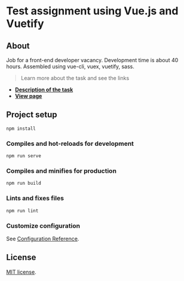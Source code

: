 # Test assignment using Vue.js and Vuetify

## About
Job for a front-end developer vacancy. Development time is about 40 hours. Assembled using vue-cli, vuex, vuetify, sass.

> Learn more about the task and see the links
- **[Description of the task](https://ksawl.github.io/show.test.vue.brighta/)**
- **[View page](https://show-test-vue-brighta.herokuapp.com/)**

## Project setup
```
npm install
```

### Compiles and hot-reloads for development
```
npm run serve
```

### Compiles and minifies for production
```
npm run build
```

### Lints and fixes files
```
npm run lint
```

### Customize configuration
See [Configuration Reference](https://cli.vuejs.org/config/).

## License

[MIT license](https://opensource.org/licenses/MIT).
